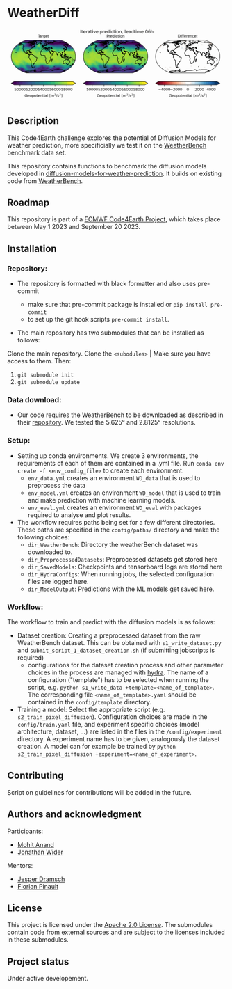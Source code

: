 # WeatherDiff

![image](https://github.com/ECMWFCode4Earth/diffusion-models-for-weather-prediction/blob/main/images/z_500_lowres.gif)

## Description
This Code4Earth challenge explores the potential of Diffusion Models for weather prediction, more specificially we test it on the [WeatherBench](https://github.com/pangeo-data/WeatherBench) benchmark data set.

This repository contains functions to benchmark the diffusion models developed in [diffusion-models-for-weather-prediction](https://github.com/ECMWFCode4Earth/diffusion-models-for-weather-prediction). It builds on existing code from [WeatherBench](https://github.com/pangeo-data/WeatherBench).

## Roadmap
This repository is part of a [ECMWF Code4Earth Project](https://github.com/ECMWFCode4Earth/diffusion-models-for-weather-prediction), which takes place between May 1 2023 and September 20 2023.

## Installation

### Repository:
- The repository is formatted with black formatter and also uses pre-commit
  - make sure that pre-commit package is installed or `pip install pre-commit`
  - to set up the git hook scripts `pre-commit install`.

- The main repository has two submodules that can be installed as follows:

Clone the main repository.
Clone the `<subodules>` | Make sure you have access to them. Then:

1. `git submodule init`
2. `git submodule update`

### Data download:
- Our code requires the WeatherBench to be downloaded as described in their [repository](https://github.com/pangeo-data/WeatherBench/tree/master). We tested the 5.625° and 2.8125° resolutions.

### Setup:
- Setting up conda environments. We create 3 environments, the requirements of each of them are contained in a .yml file. Run `conda env create -f <env_config_file>` to create each environment.
  - `env_data.yml` creates an environment `WD_data` that is used to preprocess the data
  - `env_model.yml` creates an environment `WD_model` that is used to train and make prediction with machine learning models.
  - `env_eval.yml` creates an environment `WD_eval` with packages required to analyse and plot results.
- The workflow requires paths being set for a few different directories. These paths are specified in the `config/paths/` directory and make the following choices:
  - `dir_WeatherBench`: Directory the weatherBench dataset was downloaded to.
  - `dir_PreprocessedDatasets`: Preprocessed datasets get stored here
  - `dir_SavedModels`: Checkpoints and tensorboard logs are stored here
  - `dir_HydraConfigs`: When running jobs, the selected configuration files are logged here.
  - `dir_ModelOutput`: Predictions with the ML models get saved here.

### Workflow:
The workflow to train and predict with the diffusion models is as follows:
- Dataset creation: Creating a preprocessed dataset from the raw WeatherBench dataset. This can be obtained with `s1_write_dataset.py` and `submit_script_1_dataset_creation.sh` (if submitting jobscripts is required)
  - configurations for the dataset creation process and other parameter choices in the process are managed with [hydra](https://hydra.cc). The name of a configuration ("template") has to be selected when running the script, e.g. `python s1_write_data +template=<name_of_template>`. The corresponding file `<name_of_template>.yaml` should be contained in the `config/template` directory.
- Training a model: Select the appropriate script (e.g. `s2_train_pixel_diffusion`). Configuration choices are made in the `config/train.yaml` file, and experiment specific choices (model architecture, dataset, ...) are listed in the files in the `/config/experiment` directory. A experiment name has to be given, analogously the dataset creation. A model can for example be trained by `python s2_train_pixel_diffusion +experiment=<name_of_experiment>`.
    



## Contributing
Script on guidelines for contributions will be added in the future.

## Authors and acknowledgment
Participants:
- [Mohit Anand](https://github.com/melioristic)
- [Jonathan Wider](https://github.com/jonathanwider)

Mentors:
- [Jesper Dramsch](https://github.com/JesperDramsch)
- [Florian Pinault](https://github.com/floriankrb)

## License
This project is licensed under the [Apache 2.0 License](https://github.com/melioristic/benchmark/blob/main/LICENSE). The submodules contain code from external sources and are subject to the licenses included in these submodules.

## Project status
Under active developement.



